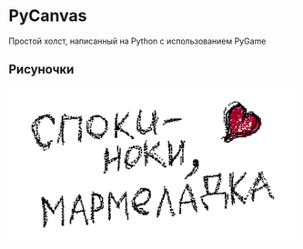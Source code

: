 # PyCanvas

Простой холст, написанный на Python с использованием PyGame

## Рисуночки
![Alt Good night, marmalade](img/good_night_marmalade.jpg)